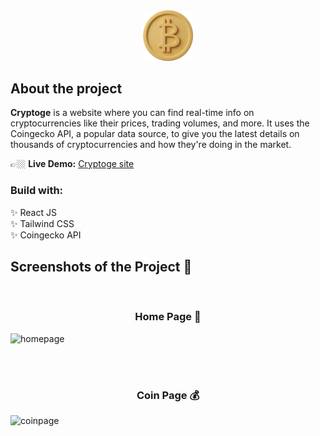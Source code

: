 <div align='center'><img style='width:16%' src='public/assets/btcicon.png' alt='btc-icon'></div>

## About the project

**Cryptoge** is a website where you can find real-time info on cryptocurrencies like their prices, trading volumes, and more. It uses the Coingecko API, a popular data source, to give you the latest details on thousands of cryptocurrencies and how they're doing in the market.

👉🏼 **Live Demo:** [Cryptoge site](https://cryptoge.vercel.app/)

### Build with:

✨ React JS  
✨ Tailwind CSS  
✨ Coingecko API  

## Screenshots of the Project 📸
<br>

<h3 align='center'>Home Page 🏡</h3>

![homepage](https://user-images.githubusercontent.com/126692737/279862797-234f40cc-ef5e-42f1-850e-943daa3075cb.png)

</div>

<br><br>

<h3 align='center'>Coin Page 💰</h3>

![coinpage](https://user-images.githubusercontent.com/126692737/279863521-6a4b416d-1192-4707-b1bc-9473ec15823b.png)
